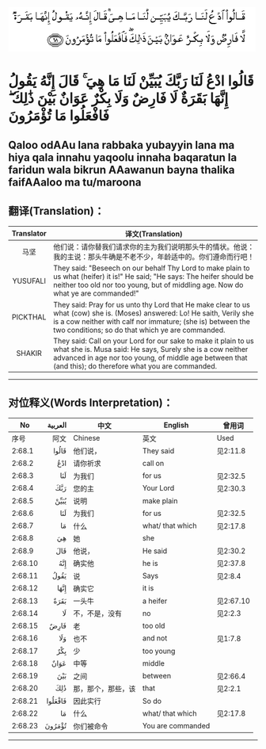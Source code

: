 ![002:068](images/002_068.gif)

#  قَالُوا ادْعُ لَنَا رَبَّكَ يُبَيِّنْ لَنَا مَا هِيَ ۚ قَالَ إِنَّهُ يَقُولُ إِنَّهَا بَقَرَةٌ لَا فَارِضٌ وَلَا بِكْرٌ عَوَانٌ بَيْنَ ذَٰلِكَ ۖ فَافْعَلُوا مَا تُؤْمَرُونَ 

## Qaloo odAAu lana rabbaka yubayyin lana ma hiya qala innahu yaqoolu innaha baqaratun la faridun wala bikrun AAawanun bayna thalika faifAAaloo ma tu/maroona

## 翻译(Translation)：

| Translator | 译文(Translation)                                            |
|:----------:| ------------------------------------------------------------ |
| 马坚       | 他们说：请你替我们请求你的主为我们说明那头牛的情状。他说：我的主说：那头牛确是不老不少，年龄适中的。你们遵命而行吧！ |
| YUSUFALI   | They said: "Beseech on our behalf Thy Lord to make plain to us what (heifer) it is!" He said; "He says: The heifer should be neither too old nor too young, but of middling age. Now do what ye are commanded!" |
| PICKTHAL   | They said: Pray for us unto thy Lord that He make clear to us what (cow) she is. (Moses) answered: Lo! He saith, Verily she is a cow neither with calf nor immature; (she is) between the two conditions; so do that which ye are commanded. |
| SHAKIR     | They said: Call on your Lord for our sake to make it plain to us what she is. Musa said: He says, Surely she is a cow neither advanced in age nor too young, of middle age between that (and this); do therefore what you are commanded. |

---

## 对位释义(Words Interpretation)：

| No      | العربية | 中文               | English           | 曾用词    |
| ------- | ------: | ------------------ | ----------------- | --------- |
| 序号    |    阿文 | Chinese            | 英文              | Used      |
| 2:68.1  |   قَالُوا | 他们说，           | They said         | 见2:11.8  |
| 2:68.2  |     ادْعُ | 请你祈求           | call on           |           |
| 2:68.3  |     لَنَا | 为我们             | for us            | 见2:32.5  |
| 2:68.4  |     رَبَّكَ | 您的主             | Your Lord         | 见2:30.3  |
| 2:68.5  |    يُبَيِّنْ | 说明               | make plain        |           |
| 2:68.6  |     لَنَا | 为我们             | for us            | 见2:32.5  |
| 2:68.7  |      مَا | 什么               | what/ that which  | 见2:17.8  |
| 2:68.8  |      هِيَ | 她                 | she               |           |
| 2:68.9  |     قَالَ | 他说，             | He said           | 见2:30.2  |
| 2:68.10 |     إِنَّهُ | 确实他             | he is             | 见2:37.8  |
| 2:68.11 |    يَقُولُ | 说                 | Says              | 见2:8.4   |
| 2:68.12 |    إِنَّهَا | 确实它             | it is             |           |
| 2:68.13 |    بَقَرَةٌ | 一头牛             | a heifer          | 见2:67.10 |
| 2:68.14 |      لَا | 不，不是，没有     | no                | 见2:2.3   |
| 2:68.15 |    فَارِضٌ | 老                 | too old           |           |
| 2:68.16 |     وَلَا | 也不               | and not           | 见1:7.8   |
| 2:68.17 |     بِكْرٌ | 少                 | too young         |           |
| 2:68.18 |    عَوَانٌ | 中等               | middle            |           |
| 2:68.19 |     بَيْنَ | 之间               | between           | 见2:66.4  |
| 2:68.20 |     ذَٰلِكَ | 那，那个，那些，该 | that              | 见2:2.1   |
| 2:68.21 | فَافْعَلُوا | 因此实行           | So do             |           |
| 2:68.22 |      مَا | 什么               | what/ that which  | 见2:17.8  |
| 2:68.23 |  تُؤْمَرُونَ | 你们被命令         | You are commanded |           |

---
